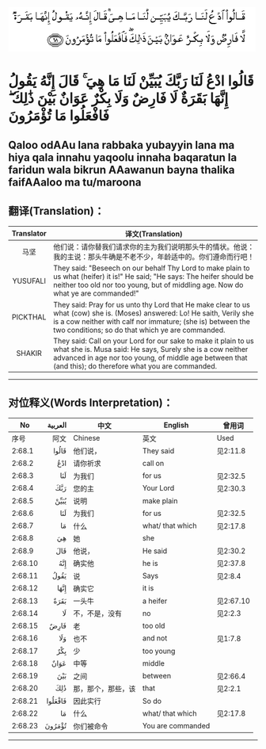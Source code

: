 ![002:068](images/002_068.gif)

#  قَالُوا ادْعُ لَنَا رَبَّكَ يُبَيِّنْ لَنَا مَا هِيَ ۚ قَالَ إِنَّهُ يَقُولُ إِنَّهَا بَقَرَةٌ لَا فَارِضٌ وَلَا بِكْرٌ عَوَانٌ بَيْنَ ذَٰلِكَ ۖ فَافْعَلُوا مَا تُؤْمَرُونَ 

## Qaloo odAAu lana rabbaka yubayyin lana ma hiya qala innahu yaqoolu innaha baqaratun la faridun wala bikrun AAawanun bayna thalika faifAAaloo ma tu/maroona

## 翻译(Translation)：

| Translator | 译文(Translation)                                            |
|:----------:| ------------------------------------------------------------ |
| 马坚       | 他们说：请你替我们请求你的主为我们说明那头牛的情状。他说：我的主说：那头牛确是不老不少，年龄适中的。你们遵命而行吧！ |
| YUSUFALI   | They said: "Beseech on our behalf Thy Lord to make plain to us what (heifer) it is!" He said; "He says: The heifer should be neither too old nor too young, but of middling age. Now do what ye are commanded!" |
| PICKTHAL   | They said: Pray for us unto thy Lord that He make clear to us what (cow) she is. (Moses) answered: Lo! He saith, Verily she is a cow neither with calf nor immature; (she is) between the two conditions; so do that which ye are commanded. |
| SHAKIR     | They said: Call on your Lord for our sake to make it plain to us what she is. Musa said: He says, Surely she is a cow neither advanced in age nor too young, of middle age between that (and this); do therefore what you are commanded. |

---

## 对位释义(Words Interpretation)：

| No      | العربية | 中文               | English           | 曾用词    |
| ------- | ------: | ------------------ | ----------------- | --------- |
| 序号    |    阿文 | Chinese            | 英文              | Used      |
| 2:68.1  |   قَالُوا | 他们说，           | They said         | 见2:11.8  |
| 2:68.2  |     ادْعُ | 请你祈求           | call on           |           |
| 2:68.3  |     لَنَا | 为我们             | for us            | 见2:32.5  |
| 2:68.4  |     رَبَّكَ | 您的主             | Your Lord         | 见2:30.3  |
| 2:68.5  |    يُبَيِّنْ | 说明               | make plain        |           |
| 2:68.6  |     لَنَا | 为我们             | for us            | 见2:32.5  |
| 2:68.7  |      مَا | 什么               | what/ that which  | 见2:17.8  |
| 2:68.8  |      هِيَ | 她                 | she               |           |
| 2:68.9  |     قَالَ | 他说，             | He said           | 见2:30.2  |
| 2:68.10 |     إِنَّهُ | 确实他             | he is             | 见2:37.8  |
| 2:68.11 |    يَقُولُ | 说                 | Says              | 见2:8.4   |
| 2:68.12 |    إِنَّهَا | 确实它             | it is             |           |
| 2:68.13 |    بَقَرَةٌ | 一头牛             | a heifer          | 见2:67.10 |
| 2:68.14 |      لَا | 不，不是，没有     | no                | 见2:2.3   |
| 2:68.15 |    فَارِضٌ | 老                 | too old           |           |
| 2:68.16 |     وَلَا | 也不               | and not           | 见1:7.8   |
| 2:68.17 |     بِكْرٌ | 少                 | too young         |           |
| 2:68.18 |    عَوَانٌ | 中等               | middle            |           |
| 2:68.19 |     بَيْنَ | 之间               | between           | 见2:66.4  |
| 2:68.20 |     ذَٰلِكَ | 那，那个，那些，该 | that              | 见2:2.1   |
| 2:68.21 | فَافْعَلُوا | 因此实行           | So do             |           |
| 2:68.22 |      مَا | 什么               | what/ that which  | 见2:17.8  |
| 2:68.23 |  تُؤْمَرُونَ | 你们被命令         | You are commanded |           |

---
